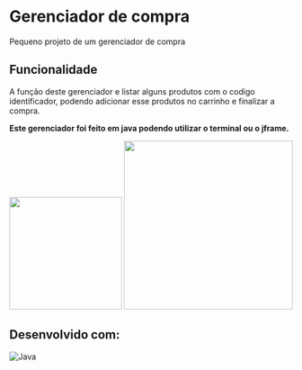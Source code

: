 # Gerenciador de compra
Pequeno projeto de um gerenciador de compra </br>

## Funcionalidade
A função deste gerenciador e listar alguns produtos com o codigo identificador, podendo adicionar esse produtos no carrinho e finalizar a compra.</br>

**Este gerenciador foi feito em java podendo utilizar o terminal ou o jframe.**</br>
<p>
<img width=200px src="https://user-images.githubusercontent.com/55757037/228616203-7c5ff78e-0ed2-4a2d-92b8-fa28c54a45f2.png">
<img width=300px src="https://user-images.githubusercontent.com/55757037/228616215-3190d283-7ebb-4d0c-a8c5-2481febb4458.png" >
</p>

## Desenvolvido com:
![Java](https://img.shields.io/badge/Java-ED8B00?style=for-the-badge&logo=java&logoColor=white)
